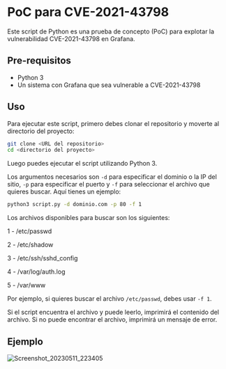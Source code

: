 # PoC para CVE-2021-43798

Este script de Python es una prueba de concepto (PoC) para explotar la vulnerabilidad CVE-2021-43798 en Grafana.

## Pre-requisitos

- Python 3
- Un sistema con Grafana que sea vulnerable a CVE-2021-43798

## Uso

Para ejecutar este script, primero debes clonar el repositorio y moverte al directorio del proyecto:

```bash
git clone <URL del repositorio>
cd <directorio del proyecto>
```

Luego puedes ejecutar el script utilizando Python 3.

Los argumentos necesarios son `-d` para especificar el dominio o la IP del sitio,
`-p` para especificar el puerto y `-f` para seleccionar el archivo que quieres buscar. Aquí tienes un ejemplo:

```bash
python3 script.py -d dominio.com -p 80 -f 1
```

Los archivos disponibles para buscar son los siguientes:

1 - /etc/passwd

2 - /etc/shadow

3 - /etc/ssh/sshd_config

4 - /var/log/auth.log

5 - /var/www
  

Por ejemplo, si quieres buscar el archivo `/etc/passwd`, debes usar `-f 1`.

Si el script encuentra el archivo y puede leerlo, imprimirá el contenido del archivo. Si no puede encontrar el archivo, imprimirá un mensaje de error.

## Ejemplo
![Screenshot_20230511_223405](https://github.com/FAOG99/GrafanaDirectoryScanner/assets/92898049/8149651f-cc9d-47f0-bf2e-84675ba00c2c)


